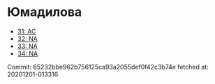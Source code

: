 # Юмадилова
- [31: AC](31.md)
- [32: NA](32.md)
- [33: NA](33.md)
- [34: NA](34.md)

Commit: 65232bbe962b756125ca93a2055def0f42c3b74e
 fetched at: 20201201-013316
